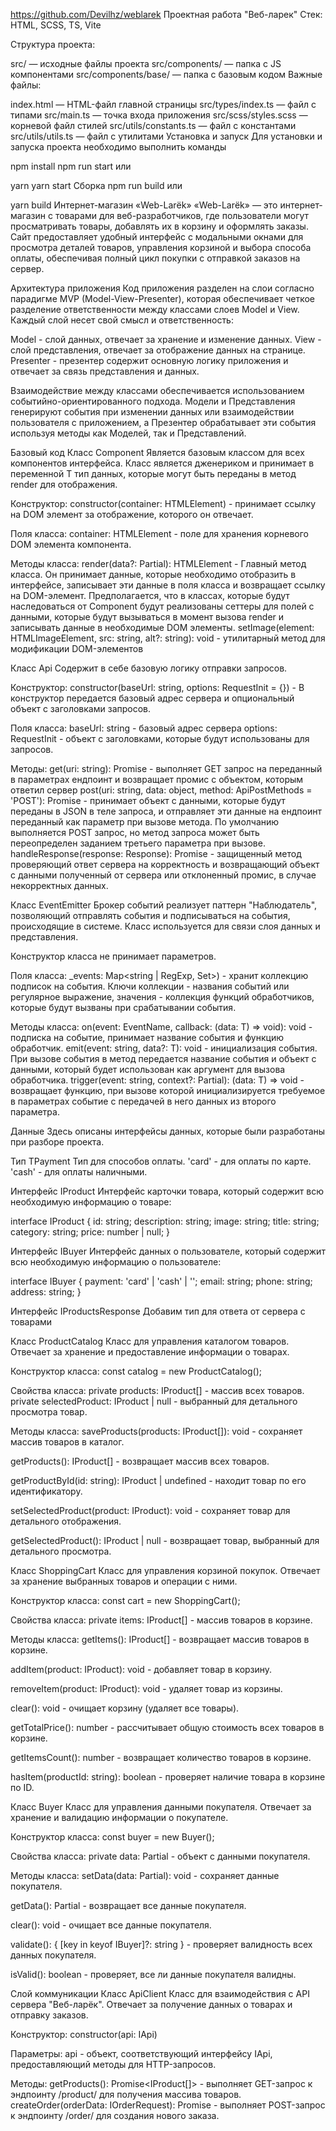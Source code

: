 https://github.com/Devilhz/weblarek
Проектная работа "Веб-ларек"
Стек: HTML, SCSS, TS, Vite

Структура проекта:

src/ — исходные файлы проекта
src/components/ — папка с JS компонентами
src/components/base/ — папка с базовым кодом
Важные файлы:

index.html — HTML-файл главной страницы
src/types/index.ts — файл с типами
src/main.ts — точка входа приложения
src/scss/styles.scss — корневой файл стилей
src/utils/constants.ts — файл с константами
src/utils/utils.ts — файл с утилитами
Установка и запуск
Для установки и запуска проекта необходимо выполнить команды

npm install
npm run start
или

yarn
yarn start
Сборка
npm run build
или

yarn build
Интернет-магазин «Web-Larёk»
«Web-Larёk» — это интернет-магазин с товарами для веб-разработчиков, где пользователи могут просматривать товары, добавлять их в корзину и оформлять заказы. Сайт предоставляет удобный интерфейс с модальными окнами для просмотра деталей товаров, управления корзиной и выбора способа оплаты, обеспечивая полный цикл покупки с отправкой заказов на сервер.

Архитектура приложения
Код приложения разделен на слои согласно парадигме MVP (Model-View-Presenter), которая обеспечивает четкое разделение ответственности между классами слоев Model и View. Каждый слой несет свой смысл и ответственность:

Model - слой данных, отвечает за хранение и изменение данных.
View - слой представления, отвечает за отображение данных на странице.
Presenter - презентер содержит основную логику приложения и отвечает за связь представления и данных.

Взаимодействие между классами обеспечивается использованием событийно-ориентированного подхода. Модели и Представления генерируют события при изменении данных или взаимодействии пользователя с приложением, а Презентер обрабатывает эти события используя методы как Моделей, так и Представлений.

Базовый код
Класс Component
Является базовым классом для всех компонентов интерфейса. Класс является дженериком и принимает в переменной T тип данных, которые могут быть переданы в метод render для отображения.

Конструктор:
constructor(container: HTMLElement) - принимает ссылку на DOM элемент за отображение, которого он отвечает.

Поля класса:
container: HTMLElement - поле для хранения корневого DOM элемента компонента.

Методы класса:
render(data?: Partial<T>): HTMLElement - Главный метод класса. Он принимает данные, которые необходимо отобразить в интерфейсе, записывает эти данные в поля класса и возвращает ссылку на DOM-элемент. Предполагается, что в классах, которые будут наследоваться от Component будут реализованы сеттеры для полей с данными, которые будут вызываться в момент вызова render и записывать данные в необходимые DOM элементы.
setImage(element: HTMLImageElement, src: string, alt?: string): void - утилитарный метод для модификации DOM-элементов <img>

Класс Api
Содержит в себе базовую логику отправки запросов.

Конструктор:
constructor(baseUrl: string, options: RequestInit = {}) - В конструктор передается базовый адрес сервера и опциональный объект с заголовками запросов.

Поля класса:
baseUrl: string - базовый адрес сервера
options: RequestInit - объект с заголовками, которые будут использованы для запросов.

Методы:
get(uri: string): Promise<object> - выполняет GET запрос на переданный в параметрах ендпоинт и возвращает промис с объектом, которым ответил сервер
post(uri: string, data: object, method: ApiPostMethods = 'POST'): Promise<object> - принимает объект с данными, которые будут переданы в JSON в теле запроса, и отправляет эти данные на ендпоинт переданный как параметр при вызове метода. По умолчанию выполняется POST запрос, но метод запроса может быть переопределен заданием третьего параметра при вызове.
handleResponse(response: Response): Promise<object> - защищенный метод проверяющий ответ сервера на корректность и возвращающий объект с данными полученный от сервера или отклоненный промис, в случае некорректных данных.

Класс EventEmitter
Брокер событий реализует паттерн "Наблюдатель", позволяющий отправлять события и подписываться на события, происходящие в системе. Класс используется для связи слоя данных и представления.

Конструктор класса не принимает параметров.

Поля класса:
_events: Map<string | RegExp, Set<Function>>) - хранит коллекцию подписок на события. Ключи коллекции - названия событий или регулярное выражение, значения - коллекция функций обработчиков, которые будут вызваны при срабатывании события.

Методы класса:
on<T extends object>(event: EventName, callback: (data: T) => void): void - подписка на событие, принимает название события и функцию обработчик.
emit<T extends object>(event: string, data?: T): void - инициализация события. При вызове события в метод передается название события и объект с данными, который будет использован как аргумент для вызова обработчика.
trigger<T extends object>(event: string, context?: Partial<T>): (data: T) => void - возвращает функцию, при вызове которой инициализируется требуемое в параметрах событие с передачей в него данных из второго параметра.

Данные
Здесь описаны интерфейсы данных, которые были разработаны при разборе проекта.

Тип TPayment
Тип для способов оплаты. 'card' - для оплаты по карте.
'cash' - для оплаты наличными.

Интерфейс IProduct
Интерфейс карточки товара, который содержит всю необходимую информацию о товаре:

interface IProduct { id: string; description: string; image: string; title: string; category: string; price: number | null; }

Интерфейс IBuyer
Интерфейс данных о пользователе, который содержит всю необходимую информацию о пользователе:

interface IBuyer { payment: 'card' | 'cash' | ''; email: string; phone: string; address: string; }

Интерфейс IProductsResponse
Добавим тип для ответа от сервера с товарами

Класс ProductCatalog
Класс для управления каталогом товаров. Отвечает за хранение и предоставление информации о товарах.

Конструктор класса: const catalog = new ProductCatalog();

Свойства класса: private products: IProduct[] - массив всех товаров. private selectedProduct: IProduct | null - выбранный для детального просмотра товар.

Методы класса: saveProducts(products: IProduct[]): void - сохраняет массив товаров в каталог.

getProducts(): IProduct[] - возвращает массив всех товаров.

getProductById(id: string): IProduct | undefined - находит товар по его идентификатору.

setSelectedProduct(product: IProduct): void - cохраняет товар для детального отображения.

getSelectedProduct(): IProduct | null - возвращает товар, выбранный для детального просмотра.

Класс ShoppingCart
Класс для управления корзиной покупок. Отвечает за хранение выбранных товаров и операции с ними.

Конструктор класса: const cart = new ShoppingCart();

Свойства класса: private items: IProduct[] - массив товаров в корзине.

Методы класса: getItems(): IProduct[] - возвращает массив товаров в корзине.

addItem(product: IProduct): void - добавляет товар в корзину.

removeItem(product: IProduct): void - удаляет товар из корзины.

clear(): void - очищает корзину (удаляет все товары).

getTotalPrice(): number - рассчитывает общую стоимость всех товаров в корзине.

getItemsCount(): number - возвращает количество товаров в корзине.

hasItem(productId: string): boolean - проверяет наличие товара в корзине по ID.

Класс Buyer
Класс для управления данными покупателя. Отвечает за хранение и валидацию информации о покупателе.

Конструктор класса: const buyer = new Buyer();

Свойства класса: private data: Partial<IBuyer> - объект с данными покупателя.

Методы класса: setData(data: Partial<IBuyer>): void - cохраняет данные покупателя.

getData(): Partial<IBuyer> - возвращает все данные покупателя.

clear(): void - очищает все данные покупателя.

validate(): { [key in keyof IBuyer]?: string } - проверяет валидность всех данных покупателя.

isValid(): boolean - проверяет, все ли данные покупателя валидны.

Слой коммуникации
Класс ApiClient
Класс для взаимодействия с API сервера "Веб-ларёк". Отвечает за получение данных о товарах и отправку заказов.

Конструктор: constructor(api: IApi)

Параметры: api - объект, соответствующий интерфейсу IApi, предоставляющий методы для HTTP-запросов.

Методы: getProducts(): Promise<IProduct[]> - выполняет GET-запрос к эндпоинту /product/ для получения массива товаров. createOrder(orderData: IOrderRequest): Promise<IOrderResult> - выполняет POST-запрос к эндпоинту /order/ для создания нового заказа.